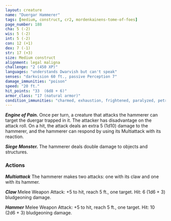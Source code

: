 ```yaml
---
layout: creature
name: "Duergar Hammerer"
tags: [medium, construct, cr2, mordenkainens-tome-of-foes]
page_number: 188
cha: 5 (-2)
wis: 5 (-2)
int: 5 (-2)
con: 12 (+1)
dex: 7 (-1)
str: 17 (+3)
size: Medium construct
alignment: legal maligna
challenge: "2 (450 XP)"
languages: "understands Dwarvish but can't speak"
senses: "darkvision 60 ft., passive Perception 7"
damage_immunities: "poison"
speed: "20 ft."
hit_points: "33  (6d8 + 6)"
armor_class: "17 (natural armor)"
condition_immunities: "charmed, exhaustion, frightened, paralyzed, petrified, poisoned"
---
```


***Engine of Pain.*** Once per turn, a creature that attacks the hammerer can target the duergar trapped in it. The attacker has disadvantage on the attack roll. On a hit, the attack deals an extra 5 (1d10) damage to the hammerer, and the hammerer can respond by using its Multiattack with its reaction.

***Siege Monster.*** The hammerer deals double damage to objects and structures.

### Actions

***Multiattack*** The hammerer makes two attacks: one with its claw and one with its hammer.

***Claw*** Melee Weapon Attack: +5 to hit, reach 5 ft., one target. Hit: 6 (1d6 + 3) bludgeoning damage.

***Hammer*** Melee Weapon Attack: +5 to hit, reach 5 ft., one target. Hit: 10 (2d6 + 3) bludgeoning damage.